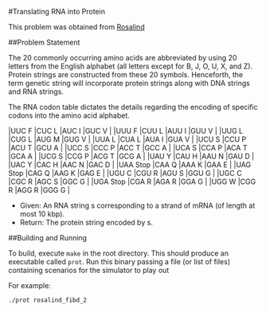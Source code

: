 #Translating RNA into Protein

This problem was obtained from [Rosalind](http://rosalind.info/problems/locations/)

##Problem Statement

The 20 commonly occurring amino acids are abbreviated by using 20 letters from
the English alphabet (all letters except for B, J, O, U, X, and Z). Protein
strings are constructed from these 20 symbols. Henceforth, the term genetic
string will incorporate protein strings along with DNA strings and RNA strings.

The RNA codon table dictates the details regarding the encoding of specific
codons into the amino acid alphabet.


|UUC F      |CUC L      |AUC I      |GUC V |
|UUU F      |CUU L      |AUU I      |GUU V |
|UUG L      |CUG L      |AUG M      |GUG V |
|UUA L      |CUA L      |AUA I      |GUA V |
|UCU S      |CCU P      |ACU T      |GCU A |
|UCC S      |CCC P      |ACC T      |GCC A |
|UCA S      |CCA P      |ACA T      |GCA A |
|UCG S      |CCG P      |ACG T      |GCG A |
|UAU Y      |CAU H      |AAU N      |GAU D |
|UAC Y      |CAC H      |AAC N      |GAC D |
|UAA Stop   |CAA Q      |AAA K      |GAA E |
|UAG Stop   |CAG Q      |AAG K      |GAG E |
|UGU C      |CGU R      |AGU S      |GGU G |
|UGC C      |CGC R      |AGC S      |GGC G |
|UGA Stop   |CGA R      |AGA R      |GGA G |
|UGG W      |CGG R      |AGG R      |GGG G |

+ Given: An RNA string s corresponding to a strand of mRNA (of length at most 10
kbp).
+ Return: The protein string encoded by s.

##Building and Running

To build, execute `make` in the root directory. This should produce an
executable called `prot`. Run this binary passing a file (or list of files)
containing scenarios for the simulator to play out

For example:

`./prot rosalind_fibd_2`
